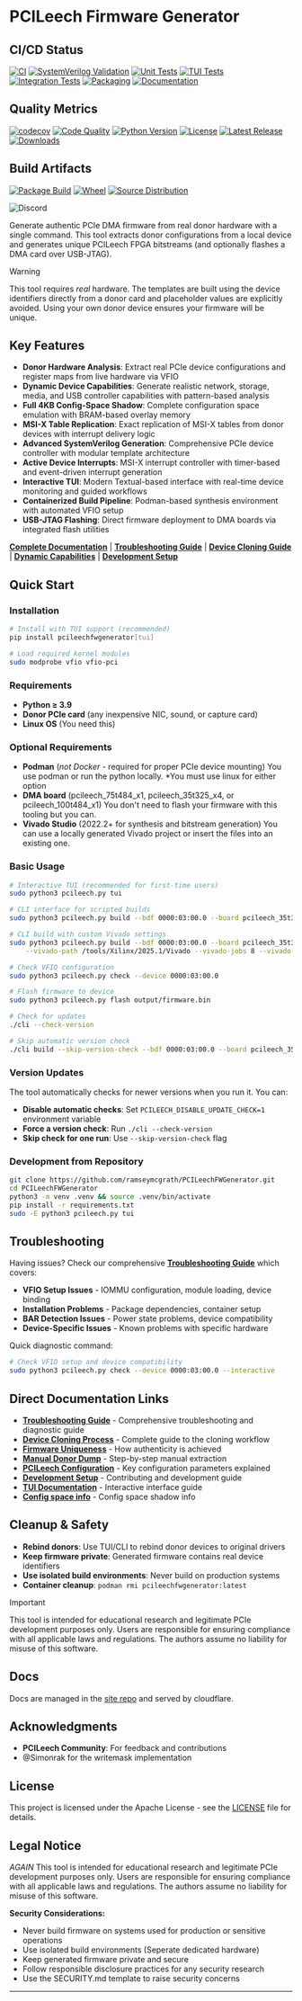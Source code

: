 # PCILeech Firmware Generator

## CI/CD Status

[![CI](https://github.com/ramseymcgrath/PCILeechFWGenerator/workflows/CI/badge.svg?branch=main)](https://github.com/ramseymcgrath/PCILeechFWGenerator/actions/workflows/ci.yml)
[![SystemVerilog Validation](https://img.shields.io/badge/SystemVerilog-passing-brightgreen)](https://github.com/ramseymcgrath/PCILeechFWGenerator/actions/workflows/ci.yml)
[![Unit Tests](https://img.shields.io/badge/Unit%20Tests-passing-brightgreen)](https://github.com/ramseymcgrath/PCILeechFWGenerator/actions/workflows/ci.yml)
[![TUI Tests](https://img.shields.io/badge/TUI%20Tests-passing-brightgreen)](https://github.com/ramseymcgrath/PCILeechFWGenerator/actions/workflows/ci.yml)
[![Integration Tests](https://img.shields.io/badge/Integration%20Tests-passing-brightgreen)](https://github.com/ramseymcgrath/PCILeechFWGenerator/actions/workflows/ci.yml)
[![Packaging](https://img.shields.io/badge/Packaging-passing-brightgreen)](https://github.com/ramseymcgrath/PCILeechFWGenerator/actions/workflows/ci.yml)
[![Documentation](https://img.shields.io/badge/Documentation-passing-brightgreen)](https://github.com/ramseymcgrath/PCILeechFWGenerator/actions/workflows/ci.yml)

## Quality Metrics

[![codecov](https://codecov.io/gh/ramseymcgrath/PCILeechFWGenerator/graph/badge.svg?token=JVX3C1WL86)](https://codecov.io/gh/ramseymcgrath/PCILeechFWGenerator)
[![Code Quality](https://img.shields.io/badge/code%20quality-A-brightgreen)](https://github.com/ramseymcgrath/PCILeechFWGenerator/actions)
[![Python Version](https://img.shields.io/badge/python-3.8%2B-blue)](https://github.com/ramseymcgrath/PCILeechFWGenerator)
[![License](https://img.shields.io/badge/license-MIT-green)](LICENSE.txt)
[![Latest Release](https://img.shields.io/github/v/release/ramseymcgrath/PCILeechFWGenerator?include_prereleases)](https://github.com/ramseymcgrath/PCILeechFWGenerator/releases)
[![Downloads](https://img.shields.io/github/downloads/ramseymcgrath/PCILeechFWGenerator/total)](https://github.com/ramseymcgrath/PCILeechFWGenerator/releases)

## Build Artifacts

[![Package Build](https://img.shields.io/badge/packages-available-brightgreen)](https://github.com/ramseymcgrath/PCILeechFWGenerator/actions/workflows/ci.yml)
[![Wheel](https://img.shields.io/badge/wheel-✓-green)](https://github.com/ramseymcgrath/PCILeechFWGenerator/actions/workflows/ci.yml)
[![Source Distribution](https://img.shields.io/badge/sdist-✓-green)](https://github.com/ramseymcgrath/PCILeechFWGenerator/actions/workflows/ci.yml)

![Discord](https://dcbadge.limes.pink/api/shield/429866199833247744)

Generate authentic PCIe DMA firmware from real donor hardware with a single command. This tool extracts donor configurations from a local device and generates unique PCILeech FPGA bitstreams (and optionally flashes a DMA card over USB-JTAG).

> [!WARNING]
> This tool requires *real* hardware. The templates are built using the device identifiers directly from a donor card and placeholder values are explicitly avoided. Using your own donor device ensures your firmware will be unique.

## Key Features

- **Donor Hardware Analysis**: Extract real PCIe device configurations and register maps from live hardware via VFIO
- **Dynamic Device Capabilities**: Generate realistic network, storage, media, and USB controller capabilities with pattern-based analysis
- **Full 4KB Config-Space Shadow**: Complete configuration space emulation with BRAM-based overlay memory
- **MSI-X Table Replication**: Exact replication of MSI-X tables from donor devices with interrupt delivery logic
- **Advanced SystemVerilog Generation**: Comprehensive PCIe device controller with modular template architecture
- **Active Device Interrupts**: MSI-X interrupt controller with timer-based and event-driven interrupt generation
- **Interactive TUI**: Modern Textual-based interface with real-time device monitoring and guided workflows
- **Containerized Build Pipeline**: Podman-based synthesis environment with automated VFIO setup
- **USB-JTAG Flashing**: Direct firmware deployment to DMA boards via integrated flash utilities

 **[Complete Documentation](https://pcileechfwgenerator.ramseymcgrath.com)** |  **[Troubleshooting Guide](https://pcileechfwgenerator.ramseymcgrath.com/troubleshooting)** |  **[Device Cloning Guide](https://pcileechfwgenerator.ramseymcgrath.com/device-cloning)** | **[Dynamic Capabilities](https://pcileechfwgenerator.ramseymcgrath.com/dynamic-device-capabilities)** |  **[Development Setup](https://pcileechfwgenerator.ramseymcgrath.com/development)**

## Quick Start

### Installation

```bash
# Install with TUI support (recommended)
pip install pcileechfwgenerator[tui]

# Load required kernel modules
sudo modprobe vfio vfio-pci
```

### Requirements

- **Python ≥ 3.9**
- **Donor PCIe card** (any inexpensive NIC, sound, or capture card)
- **Linux OS** (You need this)

### Optional Requirements

- **Podman** (_not Docker_ - required for proper PCIe device mounting) You use podman or run the python locally. *You must use linux for either option
- **DMA board** (pcileech_75t484_x1, pcileech_35t325_x4, or pcileech_100t484_x1) You don't need to flash your firmware with this tooling but you can.
- **Vivado Studio** (2022.2+ for synthesis and bitstream generation) You can use a locally generated Vivado project or insert the files into an existing one.


### Basic Usage

```bash
# Interactive TUI (recommended for first-time users)
sudo python3 pcileech.py tui

# CLI interface for scripted builds
sudo python3 pcileech.py build --bdf 0000:03:00.0 --board pcileech_35t325_x1

# CLI build with custom Vivado settings
sudo python3 pcileech.py build --bdf 0000:03:00.0 --board pcileech_35t325_x1 \
    --vivado-path /tools/Xilinx/2025.1/Vivado --vivado-jobs 8 --vivado-timeout 7200

# Check VFIO configuration
sudo python3 pcileech.py check --device 0000:03:00.0

# Flash firmware to device
sudo python3 pcileech.py flash output/firmware.bin

# Check for updates
./cli --check-version

# Skip automatic version check
./cli build --skip-version-check --bdf 0000:03:00.0 --board pcileech_35t325_x1
```

### Version Updates

The tool automatically checks for newer versions when you run it. You can:
- **Disable automatic checks**: Set `PCILEECH_DISABLE_UPDATE_CHECK=1` environment variable
- **Force a version check**: Run `./cli --check-version`
- **Skip check for one run**: Use `--skip-version-check` flag


### Development from Repository

```bash
git clone https://github.com/ramseymcgrath/PCILeechFWGenerator.git
cd PCILeechFWGenerator
python3 -m venv .venv && source .venv/bin/activate
pip install -r requirements.txt
sudo -E python3 pcileech.py tui
```

## Troubleshooting

Having issues? Check our comprehensive **[Troubleshooting Guide](https://pcileechfwgenerator.ramseymcgrath.com/troubleshooting)** which covers:

- **VFIO Setup Issues** - IOMMU configuration, module loading, device binding
- **Installation Problems** - Package dependencies, container setup
- **BAR Detection Issues** - Power state problems, device compatibility  
- **Device-Specific Issues** - Known problems with specific hardware

Quick diagnostic command:
```bash
# Check VFIO setup and device compatibility
sudo python3 pcileech.py check --device 0000:03:00.0 --interactive
``` 

## Direct Documentation Links

- **[Troubleshooting Guide](https://pcileechfwgenerator.ramseymcgrath.com/troubleshooting)** - Comprehensive troubleshooting and diagnostic guide
- **[Device Cloning Process](https://pcileechfwgenerator.ramseymcgrath.com/device-cloning)** - Complete guide to the cloning workflow
- **[Firmware Uniqueness](https://pcileechfwgenerator.ramseymcgrath.com/firmware-uniqueness)** - How authenticity is achieved
- **[Manual Donor Dump](https://pcileechfwgenerator.ramseymcgrath.com/manual-donor-dump)** - Step-by-step manual extraction
- **[PCILeech Configuration](https://pcileechfwgenerator.ramseymcgrath.com/pcileech-configuration)** - Key configuration parameters explained
- **[Development Setup](https://pcileechfwgenerator.ramseymcgrath.com/development)** - Contributing and development guide
- **[TUI Documentation](https://pcileechfwgenerator.ramseymcgrath.com/tui-readme)** - Interactive interface guide
- **[Config space info](https://pcileechfwgenerator.ramseymcgrath.com/config-space-shadow)** - Config space shadow info

## Cleanup & Safety

- **Rebind donors**: Use TUI/CLI to rebind donor devices to original drivers
- **Keep firmware private**: Generated firmware contains real device identifiers
- **Use isolated build environments**: Never build on production systems
- **Container cleanup**: `podman rmi pcileechfwgenerator:latest`

> [!IMPORTANT]
> This tool is intended for educational research and legitimate PCIe development purposes only. Users are responsible for ensuring compliance with all applicable laws and regulations. The authors assume no liability for misuse of this software.

## Docs

Docs are managed in the [site repo](github.com/ramseymcgrath/pcileechfwgenerator-site) and served by cloudflare.

## Acknowledgments

- **PCILeech Community**: For feedback and contributions
- @Simonrak for the writemask implementation

## License

This project is licensed under the Apache License - see the [LICENSE](LICENSE) file for details.

## Legal Notice

*AGAIN* This tool is intended for educational research and legitimate PCIe development purposes only. Users are responsible for ensuring compliance with all applicable laws and regulations. The authors assume no liability for misuse of this software.

**Security Considerations:**

- Never build firmware on systems used for production or sensitive operations
- Use isolated build environments (Seperate dedicated hardware)
- Keep generated firmware private and secure
- Follow responsible disclosure practices for any security research
- Use the SECURITY.md template to raise security concerns

---
